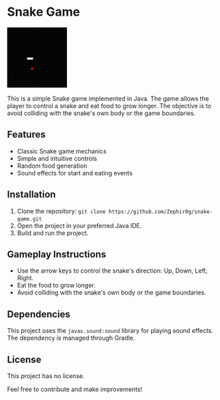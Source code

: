 # Snake Game

![Snake Game](src/main/resources/pics/snake_game.gif)

This is a simple Snake game implemented in Java. The game allows the player to control a snake and eat food to grow longer. The objective is to avoid colliding with the snake's own body or the game boundaries.

## Features
- Classic Snake game mechanics
- Simple and intuitive controls
- Random food generation
- Sound effects for start and eating events

## Installation
1. Clone the repository: `git clone https://github.com/Zephir0g/snake-game.git`
2. Open the project in your preferred Java IDE.
3. Build and run the project.

## Gameplay Instructions
- Use the arrow keys to control the snake's direction: Up, Down, Left, Right.
- Eat the food to grow longer.
- Avoid colliding with the snake's own body or the game boundaries.

## Dependencies
This project uses the `javax.sound:sound` library for playing sound effects. The dependency is managed through Gradle.

## License
This project has no license.

Feel free to contribute and make improvements!

